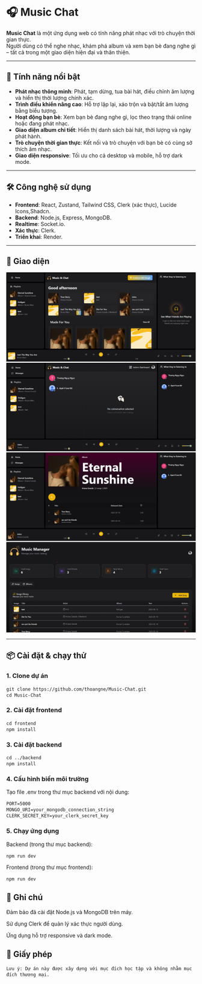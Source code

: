 # 🎧 Music Chat
**Music Chat** là một ứng dụng web có tính năng phát nhạc với trò chuyện thời gian thực.  
Người dùng có thể nghe nhạc, khám phá album và xem bạn bè đang nghe gì – tất cả trong một giao diện hiện đại và thân thiện.

---

## 🚀 Tính năng nổi bật

- **Phát nhạc thông minh**: Phát, tạm dừng, tua bài hát, điều chỉnh âm lượng và hiển thị thời lượng chính xác.
- **Trình điều khiển nâng cao**: Hỗ trợ lặp lại, xáo trộn và bật/tắt âm lượng bằng biểu tượng.
- **Hoạt động bạn bè**: Xem bạn bè đang nghe gì, lọc theo trạng thái online hoặc đang phát nhạc.
- **Giao diện album chi tiết**: Hiển thị danh sách bài hát, thời lượng và ngày phát hành.
- **Trò chuyện thời gian thực**: Kết nối và trò chuyện với bạn bè có cùng sở thích âm nhạc.
- **Giao diện responsive**: Tối ưu cho cả desktop và mobile, hỗ trợ dark mode.

---

## 🛠️ Công nghệ sử dụng

- **Frontend**: React, Zustand, Tailwind CSS, Clerk (xác thực), Lucide Icons,Shadcn.
- **Backend**: Node.js, Express, MongoDB.
- **Realtime**: Socket.io.
- **Xác thực**: Clerk.
- **Triển khai**:  Render.

---

## 📸 Giao diện



![Giao diện chính](./screenshots/1.png)  
![Hoạt động bạn bè](./screenshots/2.png)  
![Album chi tiết](./screenshots/3.png)
![Admin dashboard](./screenshots/4.png)

---

## 📦 Cài đặt & chạy thử

### 1. Clone dự án

```
git clone https://github.com/thoangne/Music-Chat.git
cd Music-Chat
```
### 2. Cài đặt frontend
```
cd frontend
npm install
```
### 3. Cài đặt backend
```
cd ../backend
npm install
 ```
### 4. Cấu hình biến môi trường
Tạo file .env trong thư mục backend với nội dung:
```
PORT=5000
MONGO_URI=your_mongodb_connection_string
CLERK_SECRET_KEY=your_clerk_secret_key
 ```
### 5. Chạy ứng dụng
Backend (trong thư mục backend):
```
npm run dev
```
Frontend (trong thư mục frontend):
```
npm run dev
```
## 📌 Ghi chú
Đảm bảo đã cài đặt Node.js và MongoDB trên máy.

Sử dụng Clerk để quản lý xác thực người dùng.

Ứng dụng hỗ trợ responsive và dark mode.

## 📄 Giấy phép

```
Lưu ý: Dự án này được xây dựng với mục đích học tập và không nhằm mục đích thương mại.
```
